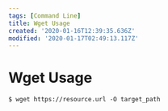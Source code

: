 ```yaml
---
tags: [Command Line]
title: Wget Usage
created: '2020-01-16T12:39:35.636Z'
modified: '2020-01-17T02:49:13.117Z'
---
```


# Wget Usage

```shell
$ wget https://resource.url -O target_path
```
